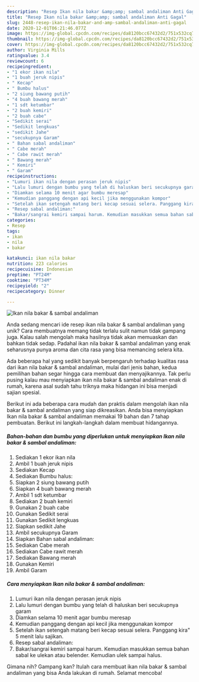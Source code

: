 ```yaml
---
description: "Resep Ikan nila bakar &amp;amp; sambal andaliman Anti Gagal"
title: "Resep Ikan nila bakar &amp;amp; sambal andaliman Anti Gagal"
slug: 2448-resep-ikan-nila-bakar-and-amp-sambal-andaliman-anti-gagal
date: 2020-12-01T06:21:46.077Z
image: https://img-global.cpcdn.com/recipes/da8120bcc67432d2/751x532cq70/ikan-nila-bakar-sambal-andaliman-foto-resep-utama.jpg
thumbnail: https://img-global.cpcdn.com/recipes/da8120bcc67432d2/751x532cq70/ikan-nila-bakar-sambal-andaliman-foto-resep-utama.jpg
cover: https://img-global.cpcdn.com/recipes/da8120bcc67432d2/751x532cq70/ikan-nila-bakar-sambal-andaliman-foto-resep-utama.jpg
author: Virginia Mills
ratingvalue: 3.4
reviewcount: 6
recipeingredient:
- "1 ekor ikan nila"
- "1 buah jeruk nipis"
- " Kecap"
- " Bumbu halus"
- "2 siung bawang putih"
- "4 buah bawang merah"
- "1 sdt ketumbar"
- "2 buah kemiri"
- "2 buah cabe"
- "Sedikit serai"
- "Sedikit lengkuas"
- "sedikit Jahe"
- "secukupnya Garam"
- " Bahan sabal andaliman"
- " Cabe merah"
- " Cabe rawit merah"
- " Bawang merah"
- " Kemiri"
- " Garam"
recipeinstructions:
- "Lumuri ikan nila dengan perasan jeruk nipis"
- "Lalu lumuri dengan bumbu yang telah di haluskan beri secukupnya garam"
- "Diamkan selama 10 menit agar bumbu meresap"
- "Kemudian panggang dengan api kecil jika menggunakan kompor"
- "Setelah ikan setengah matang beri kecap sesuai selera. Panggang kira&#34; 5 menit lalu sajikan."
- "Resep sabal andaliman:"
- "Bakar/sangrai kemiri sampai harum. Kemudian masukkan semua bahan sabal ke ulekan atau belender. Kemudian ulek sampai halus."
categories:
- Resep
tags:
- ikan
- nila
- bakar

katakunci: ikan nila bakar 
nutrition: 223 calories
recipecuisine: Indonesian
preptime: "PT24M"
cooktime: "PT34M"
recipeyield: "2"
recipecategory: Dinner

---
```



![Ikan nila bakar &amp; sambal andaliman](https://img-global.cpcdn.com/recipes/da8120bcc67432d2/751x532cq70/ikan-nila-bakar-sambal-andaliman-foto-resep-utama.jpg)

Anda sedang mencari ide resep ikan nila bakar &amp; sambal andaliman yang unik? Cara membuatnya memang tidak terlalu sulit namun tidak gampang juga. Kalau salah mengolah maka hasilnya tidak akan memuaskan dan bahkan tidak sedap. Padahal ikan nila bakar &amp; sambal andaliman yang enak seharusnya punya aroma dan cita rasa yang bisa memancing selera kita.



Ada beberapa hal yang sedikit banyak berpengaruh terhadap kualitas rasa dari ikan nila bakar &amp; sambal andaliman, mulai dari jenis bahan, kedua pemilihan bahan segar hingga cara membuat dan menyajikannya. Tak perlu pusing kalau mau menyiapkan ikan nila bakar &amp; sambal andaliman enak di rumah, karena asal sudah tahu triknya maka hidangan ini bisa menjadi sajian spesial.


Berikut ini ada beberapa cara mudah dan praktis dalam mengolah ikan nila bakar &amp; sambal andaliman yang siap dikreasikan. Anda bisa menyiapkan Ikan nila bakar &amp; sambal andaliman memakai 19 bahan dan 7 tahap pembuatan. Berikut ini langkah-langkah dalam membuat hidangannya.

<!--inarticleads1-->

##### Bahan-bahan dan bumbu yang diperlukan untuk menyiapkan Ikan nila bakar &amp; sambal andaliman:

1. Sediakan 1 ekor ikan nila
1. Ambil 1 buah jeruk nipis
1. Sediakan  Kecap
1. Sediakan  Bumbu halus:
1. Siapkan 2 siung bawang putih
1. Siapkan 4 buah bawang merah
1. Ambil 1 sdt ketumbar
1. Sediakan 2 buah kemiri
1. Gunakan 2 buah cabe
1. Gunakan Sedikit serai
1. Gunakan Sedikit lengkuas
1. Siapkan sedikit Jahe
1. Ambil secukupnya Garam
1. Siapkan  Bahan sabal andaliman:
1. Sediakan  Cabe merah
1. Sediakan  Cabe rawit merah
1. Sediakan  Bawang merah
1. Gunakan  Kemiri
1. Ambil  Garam




<!--inarticleads2-->

##### Cara menyiapkan Ikan nila bakar &amp; sambal andaliman:

1. Lumuri ikan nila dengan perasan jeruk nipis
1. Lalu lumuri dengan bumbu yang telah di haluskan beri secukupnya garam
1. Diamkan selama 10 menit agar bumbu meresap
1. Kemudian panggang dengan api kecil jika menggunakan kompor
1. Setelah ikan setengah matang beri kecap sesuai selera. Panggang kira&#34; 5 menit lalu sajikan.
1. Resep sabal andaliman:
1. Bakar/sangrai kemiri sampai harum. Kemudian masukkan semua bahan sabal ke ulekan atau belender. Kemudian ulek sampai halus.




Gimana nih? Gampang kan? Itulah cara membuat ikan nila bakar &amp; sambal andaliman yang bisa Anda lakukan di rumah. Selamat mencoba!
